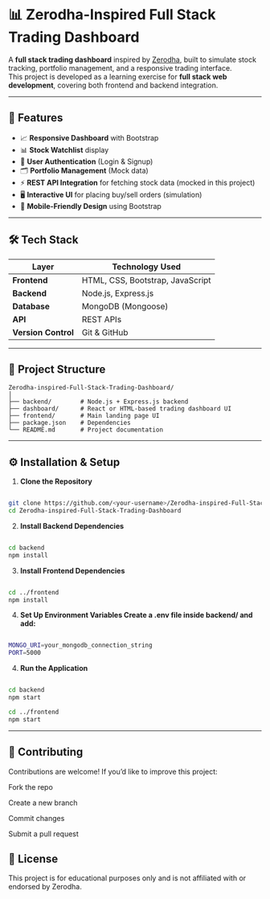 # 📊 Zerodha-Inspired Full Stack Trading Dashboard

A **full stack trading dashboard** inspired by [Zerodha](https://zerodha.com/), built to simulate stock tracking, portfolio management, and a responsive trading interface.  
This project is developed as a learning exercise for **full stack web development**, covering both frontend and backend integration.

---

## 🚀 Features

- 📈 **Responsive Dashboard** with Bootstrap
- 📊 **Stock Watchlist** display
- 🔐 **User Authentication** (Login & Signup)
- 🗂 **Portfolio Management** (Mock data)
- ⚡ **REST API Integration** for fetching stock data (mocked in this project)
- 🖥 **Interactive UI** for placing buy/sell orders (simulation)
- 📱 **Mobile-Friendly Design** using Bootstrap

---

## 🛠 Tech Stack

| Layer       | Technology Used          |
|-------------|--------------------------|
| **Frontend**| HTML, CSS, Bootstrap, JavaScript |
| **Backend** | Node.js, Express.js      |
| **Database**| MongoDB (Mongoose)       |
| **API**     | REST APIs                 |
| **Version Control** | Git & GitHub      |

---

## 📂 Project Structure
```
Zerodha-inspired-Full-Stack-Trading-Dashboard/
│
├── backend/        # Node.js + Express.js backend
├── dashboard/      # React or HTML-based trading dashboard UI
├── frontend/       # Main landing page UI
├── package.json    # Dependencies
└── README.md       # Project documentation
```


---

## ⚙️ Installation & Setup

1. **Clone the Repository**
```bash

git clone https://github.com/<your-username>/Zerodha-inspired-Full-Stack-Trading-Dashboard.git
cd Zerodha-inspired-Full-Stack-Trading-Dashboard
```

2. **Install Backend Dependencies**
```bash

cd backend
npm install
```

3. **Install Frontend Dependencies**
```bash

cd ../frontend
npm install
```

4. **Set Up Environment Variables
Create a .env file inside backend/ and add:**
```bash

MONGO_URI=your_mongodb_connection_string
PORT=5000
```
4. **Run the Application**
```bash

cd backend
npm start

cd ../frontend
npm start
```

---

## 🤝 Contributing
Contributions are welcome!
If you’d like to improve this project:

Fork the repo

Create a new branch

Commit changes

Submit a pull request

## 📜 License
This project is for educational purposes only and is not affiliated with or endorsed by Zerodha.

